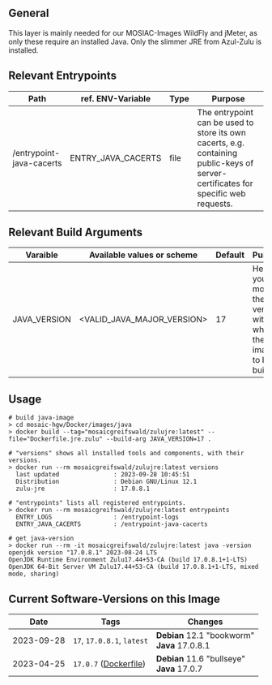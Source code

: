 ## General
This layer is mainly needed for our MOSIAC-Images WildFly and jMeter, as only these require an installed Java.
Only the slimmer JRE from Azul-Zulu is installed.


## Relevant Entrypoints
| Path                     | ref. ENV-Variable  | Type | Purpose                                                                                                                            |
|--------------------------|--------------------|------|------------------------------------------------------------------------------------------------------------------------------------|
| /entrypoint-java-cacerts | ENTRY_JAVA_CACERTS | file | The entrypoint can be used to store its own cacerts, e.g. containing public-keys of server-certificates for specific web requests. |


## Relevant Build Arguments
| Varaible     | Available values or scheme   | Default | Purpose                                                                   |
|--------------|------------------------------|---------|---------------------------------------------------------------------------|
| JAVA_VERSION | \<VALID_JAVA_MAJOR_VERSION\> | 17      | Here you can modify the java version with which the image is to be built. |


## Usage
```shell
# build java-image
> cd mosaic-hgw/Docker/images/java
> docker build --tag="mosaicgreifswald/zulujre:latest" --file="Dockerfile.jre.zulu" --build-arg JAVA_VERSION=17 .

# "versions" shows all installed tools and components, with their versions.
> docker run --rm mosaicgreifswald/zulujre:latest versions
  last updated               : 2023-09-28 10:45:51
  Distribution               : Debian GNU/Linux 12.1
  zulu-jre                   : 17.0.8.1
  
# "entrypoints" lists all registered entrypoints.
> docker run --rm mosaicgreifswald/zulujre:latest entrypoints
  ENTRY_LOGS                 : /entrypoint-logs
  ENTRY_JAVA_CACERTS         : /entrypoint-java-cacerts

# get java-version
> docker run --rm -it mosaicgreifswald/zulujre:latest java -version
openjdk version "17.0.8.1" 2023-08-24 LTS
OpenJDK Runtime Environment Zulu17.44+53-CA (build 17.0.8.1+1-LTS)
OpenJDK 64-Bit Server VM Zulu17.44+53-CA (build 17.0.8.1+1-LTS, mixed mode, sharing)
```

## Current Software-Versions on this Image
| Date       | Tags                                                                                                   | Changes                                         |
|------------|--------------------------------------------------------------------------------------------------------|-------------------------------------------------|
| 2023-09-28 | `17`, `17.0.8.1`, `latest`                                                                             | **Debian** 12.1 "bookworm"<br>**Java** 17.0.8.1 |
| 2023-04-25 | `17.0.7` ([Dockerfile](https://github.com/mosaic-hgw/Docker/blob/main/image/java/Dockerfile.jre.zulu)) | **Debian** 11.6 "bullseye"<br>**Java** 17.0.7   |
